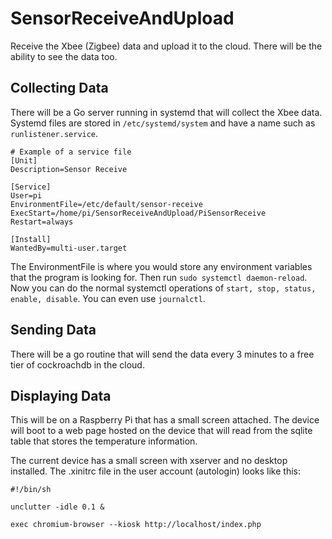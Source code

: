 # SensorReceiveAndUpload
Receive the Xbee (Zigbee) data and upload it to the cloud. There will be the ability to see the data too.

## Collecting Data
There will be a Go server running in systemd that will collect the Xbee data. Systemd files are stored in `/etc/systemd/system` and have a name such as `runlistener.service`.
```
# Example of a service file
[Unit]
Description=Sensor Receive

[Service]
User=pi
EnvironmentFile=/etc/default/sensor-receive
ExecStart=/home/pi/SensorReceiveAndUpload/PiSensorReceive
Restart=always

[Install]
WantedBy=multi-user.target
```
The EnvironmentFile is where you would store any environment variables that the program is looking for. Then run `sudo systemctl daemon-reload`. Now you can do the normal systemctl operations of `start, stop, status, enable, disable`. You can even use `journalctl`.

## Sending Data
There will be a go routine that will send the data every 3 minutes to a free tier of cockroachdb in the cloud.

## Displaying Data
This will be on a Raspberry Pi that has a small screen attached. The device will boot to a web page hosted on the device that will read from the sqlite table that stores the temperature information.

The current device has a small screen with xserver and no desktop installed. The .xinitrc file in the user account (autologin) looks like this:
```
#!/bin/sh

unclutter -idle 0.1 &

exec chromium-browser --kiosk http://localhost/index.php
```
